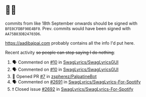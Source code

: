# 👋🏻
<!--
**aadibajpai/aadibajpai** is a ✨ _special_ ✨ repository because its `README.md` (this file) appears on your GitHub profile.
-->
commits from like 18th September onwards should be signed with `BFE0CFDBF90E4BF0`. Prev. commits would have been signed with `AA75B83DB24703D6`.

https://aadibajpai.com probably contains all the info I'd put here.

Recent activity ~~so people can stop saying I do nothing~~:
<!--START_SECTION:activity-->
1. 🗣 Commented on [#10](https://github.com/SwagLyrics/SwagLyricsGUI/issues/10) in [SwagLyrics/SwagLyricsGUI](https://github.com/SwagLyrics/SwagLyricsGUI)
2. 🗣 Commented on [#10](https://github.com/SwagLyrics/SwagLyricsGUI/issues/10) in [SwagLyrics/SwagLyricsGUI](https://github.com/SwagLyrics/SwagLyricsGUI)
3. 💪 Opened PR [#7](https://github.com/zspherez/PalpatineBot/pull/7) in [zspherez/PalpatineBot](https://github.com/zspherez/PalpatineBot)
4. 🗣 Commented on [#2691](https://github.com/SwagLyrics/SwagLyrics-For-Spotify/issues/2691) in [SwagLyrics/SwagLyrics-For-Spotify](https://github.com/SwagLyrics/SwagLyrics-For-Spotify)
5. ❗️ Closed issue [#2692](https://github.com/SwagLyrics/SwagLyrics-For-Spotify/issues/2692) in [SwagLyrics/SwagLyrics-For-Spotify](https://github.com/SwagLyrics/SwagLyrics-For-Spotify)
<!--END_SECTION:activity-->
